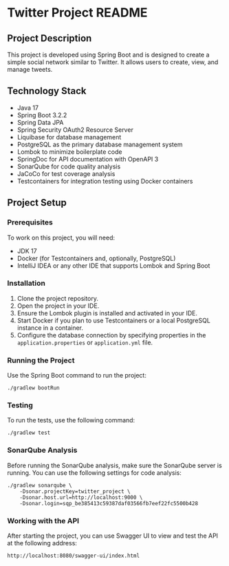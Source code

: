 <!DOCTYPE html>
<html lang="en">

<body>

<h1>Twitter Project README</h1>

<h2>Project Description</h2>
<p>This project is developed using Spring Boot and is designed to create a simple social network similar to Twitter. It allows users to create, view, and manage tweets.</p>

<h2>Technology Stack</h2>
<ul>
    <li>Java 17</li>
    <li>Spring Boot 3.2.2</li>
    <li>Spring Data JPA</li>
    <li>Spring Security OAuth2 Resource Server</li>
    <li>Liquibase for database management</li>
    <li>PostgreSQL as the primary database management system</li>
    <li>Lombok to minimize boilerplate code</li>
    <li>SpringDoc for API documentation with OpenAPI 3</li>
    <li>SonarQube for code quality analysis</li>
    <li>JaCoCo for test coverage analysis</li>
    <li>Testcontainers for integration testing using Docker containers</li>
</ul>

<h2>Project Setup</h2>
<h3>Prerequisites</h3>
<p>To work on this project, you will need:</p>
<ul>
    <li>JDK 17</li>
    <li>Docker (for Testcontainers and, optionally, PostgreSQL)</li>
    <li>IntelliJ IDEA or any other IDE that supports Lombok and Spring Boot</li>
</ul>

<h3>Installation</h3>
<ol>
    <li>Clone the project repository.</li>
    <li>Open the project in your IDE.</li>
    <li>Ensure the Lombok plugin is installed and activated in your IDE.</li>
    <li>Start Docker if you plan to use Testcontainers or a local PostgreSQL instance in a container.</li>
    <li>Configure the database connection by specifying properties in the <code>application.properties</code> or <code>application.yml</code> file.</li>
</ol>

<h3>Running the Project</h3>
<p>Use the Spring Boot command to run the project:</p>
<code>./gradlew bootRun</code>

<h3>Testing</h3>
<p>To run the tests, use the following command:</p>
<code>./gradlew test</code>

<h3>SonarQube Analysis</h3>
<p>Before running the SonarQube analysis, make sure the SonarQube server is running. You can use the following settings for code analysis:</p>
<code>./gradlew sonarqube \
    -Dsonar.projectKey=twitter_project \
    -Dsonar.host.url=http://localhost:9000 \
    -Dsonar.login=sqp_be385413c59387daf03566fb7eef22fc5500b428</code>

<h3>Working with the API</h3>
<p>After starting the project, you can use Swagger UI to view and test the API at the following address:</p>
<code>http://localhost:8080/swagger-ui/index.html</code>

</body>
</html>
